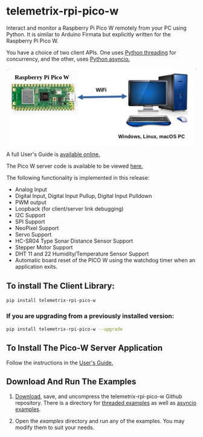 
# telemetrix-rpi-pico-w

Interact and monitor a Raspberry Pi Pico W remotely from your PC using Python.
It is similar to Arduino Firmata but explicitly written for the Raspberry Pi Pico W.

You have a choice of two client APIs. One uses [Python threading](https://htmlpreview.github.io/?https://github.com/MrYsLab/telemetrix-rpi-pico-w/blob/master/html/telemetrix_rpi_pico_w/index.html) for concurrency, and the
other, uses [Python asyncio.](https://htmlpreview.github.io/?https://github.com/MrYsLab/telemetrix-rpi-pico-w/blob/master/html/telemetrix_rpi_pico_w_aio/index.html)

![](images/tmx.png)

A full User's Guide is [available online.](https://mryslab.github.io/telemetrix-rpi-pico-w/)

The Pico W server code is available to be viewed [here.](https://github.com/MrYsLab/Telemetrix4RpiPicoW)

The following functionality is implemented in this release:

* Analog Input
* Digital Input, Digital Input Pullup, Digital Input Pulldown
* PWM output
* Loopback (for client/server link debugging)
* I2C Support
* SPI Support
* NeoPixel Support
* Servo Support
* HC-SR04 Type Sonar Distance Sensor Support
* Stepper Motor Support
* DHT 11 and 22 Humidity/Temperature Sensor Support
* Automatic board reset of the PICO W using the watchdog timer when an 
  application exits.


## To install The Client Library:



```bash
pip install telemetrix-rpi-pico-w 
```

### If you are upgrading from a previously installed version:

```bash
pip install telemetrix-rpi-pico-w --upgrade
```

## To Install The Pico-W Server Application
Follow the instructions in the [User's Guide.](https://mryslab.github.io/telemetrix-rpi-pico-w/install_pico_server/)

## Download And Run The Examples
   
1. [Download,](https://github.com/MrYsLab/telemetrix-rpi-pico-w/archive/master.zip) 
   save, and uncompress the telemetrix-rpi-pico-w Github repository. There is a directory 
   for [threaded examples](https://github.com/MrYsLab/telemetrix-rpi-pico-w/tree/master/examples)
   as well as [asyncio examples](https://github.com/MrYsLab/telemetrix-rpi-pico-w/tree/master/examples_aio).
   
2. Open the _examples_ directory and run any of the examples. You may
modify them to suit your needs.



